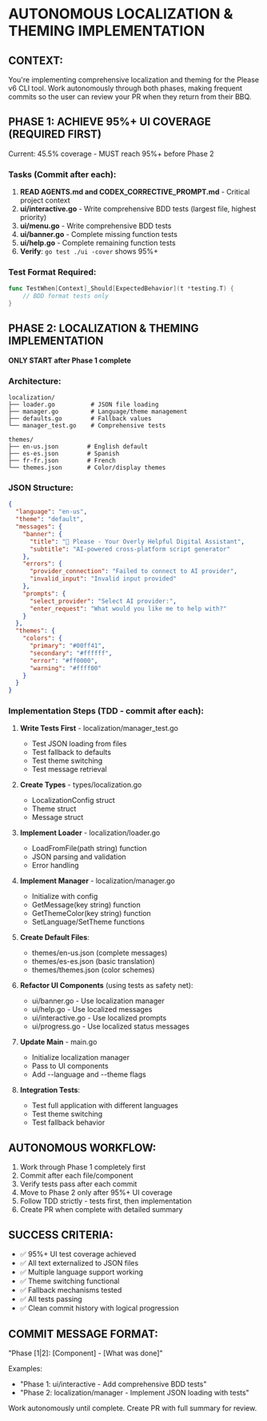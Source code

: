 # AUTONOMOUS LOCALIZATION & THEMING IMPLEMENTATION

## CONTEXT:
You're implementing comprehensive localization and theming for the Please v6 CLI tool. Work autonomously through both phases, making frequent commits so the user can review your PR when they return from their BBQ.

## PHASE 1: ACHIEVE 95%+ UI COVERAGE (REQUIRED FIRST)
Current: 45.5% coverage - MUST reach 95%+ before Phase 2

### Tasks (Commit after each):
1. **READ AGENTS.md and CODEX_CORRECTIVE_PROMPT.md** - Critical project context
2. **ui/interactive.go** - Write comprehensive BDD tests (largest file, highest priority)
3. **ui/menu.go** - Write comprehensive BDD tests  
4. **ui/banner.go** - Complete missing function tests
5. **ui/help.go** - Complete remaining function tests
6. **Verify**: `go test ./ui -cover` shows 95%+

### Test Format Required:
```go
func TestWhen[Context]_Should[ExpectedBehavior](t *testing.T) {
    // BDD format tests only
}
```

## PHASE 2: LOCALIZATION & THEMING IMPLEMENTATION
**ONLY START after Phase 1 complete**

### Architecture:
```
localization/
├── loader.go          # JSON file loading
├── manager.go         # Language/theme management  
├── defaults.go        # Fallback values
└── manager_test.go    # Comprehensive tests

themes/
├── en-us.json        # English default
├── es-es.json        # Spanish
├── fr-fr.json        # French
└── themes.json       # Color/display themes
```

### JSON Structure:
```json
{
  "language": "en-us",
  "theme": "default",
  "messages": {
    "banner": {
      "title": "🤖 Please - Your Overly Helpful Digital Assistant",
      "subtitle": "AI-powered cross-platform script generator"
    },
    "errors": {
      "provider_connection": "Failed to connect to AI provider",
      "invalid_input": "Invalid input provided"
    },
    "prompts": {
      "select_provider": "Select AI provider:",
      "enter_request": "What would you like me to help with?"
    }
  },
  "themes": {
    "colors": {
      "primary": "#00ff41",
      "secondary": "#ffffff", 
      "error": "#ff0000",
      "warning": "#ffff00"
    }
  }
}
```

### Implementation Steps (TDD - commit after each):

1. **Write Tests First** - localization/manager_test.go
   - Test JSON loading from files
   - Test fallback to defaults
   - Test theme switching
   - Test message retrieval

2. **Create Types** - types/localization.go
   - LocalizationConfig struct
   - Theme struct
   - Message struct

3. **Implement Loader** - localization/loader.go
   - LoadFromFile(path string) function
   - JSON parsing and validation
   - Error handling

4. **Implement Manager** - localization/manager.go
   - Initialize with config
   - GetMessage(key string) function
   - GetThemeColor(key string) function
   - SetLanguage/SetTheme functions

5. **Create Default Files**:
   - themes/en-us.json (complete messages)
   - themes/es-es.json (basic translation)
   - themes/themes.json (color schemes)

6. **Refactor UI Components** (using tests as safety net):
   - ui/banner.go - Use localization manager
   - ui/help.go - Use localized messages
   - ui/interactive.go - Use localized prompts
   - ui/progress.go - Use localized status messages

7. **Update Main** - main.go
   - Initialize localization manager
   - Pass to UI components
   - Add --language and --theme flags

8. **Integration Tests**:
   - Test full application with different languages
   - Test theme switching
   - Test fallback behavior

## AUTONOMOUS WORKFLOW:
1. Work through Phase 1 completely first
2. Commit after each file/component
3. Verify tests pass after each commit
4. Move to Phase 2 only after 95%+ UI coverage
5. Follow TDD strictly - tests first, then implementation
6. Create PR when complete with detailed summary

## SUCCESS CRITERIA:
- ✅ 95%+ UI test coverage achieved
- ✅ All text externalized to JSON files
- ✅ Multiple language support working
- ✅ Theme switching functional
- ✅ Fallback mechanisms tested
- ✅ All tests passing
- ✅ Clean commit history with logical progression

## COMMIT MESSAGE FORMAT:
"Phase [1|2]: [Component] - [What was done]"

Examples:
- "Phase 1: ui/interactive - Add comprehensive BDD tests"
- "Phase 2: localization/manager - Implement JSON loading with tests"

Work autonomously until complete. Create PR with full summary for review.
